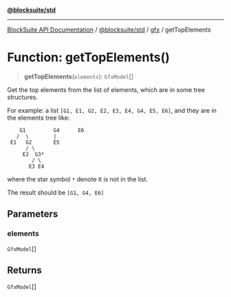 [**@blocksuite/std**](../../../../@blocksuite/std/README.md)

***

[BlockSuite API Documentation](../../../../README.md) / [@blocksuite/std](../../README.md) / [gfx](../README.md) / getTopElements

# Function: getTopElements()

> **getTopElements**(`elements`): `GfxModel`[]

Get the top elements from the list of elements, which are in some tree structures.

For example: a list `[G1, E1, G2, E2, E3, E4, G4, E5, E6]`,
and they are in the elements tree like:
```
    G1         G4      E6
   /  \        |
 E1   G2       E5
      / \
     E2  G3*
        / \
       E3 E4
```
where the star symbol `*` denote it is not in the list.

The result should be `[G1, G4, E6]`

## Parameters

### elements

`GfxModel`[]

## Returns

`GfxModel`[]
